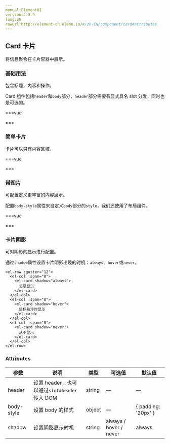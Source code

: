 ```yaml
---
manual:ElementUI
version:2.3.9
lang:zh
rawUrl:http://element-cn.eleme.io/#/zh-CN/component/card#attributes
---
```



## Card 卡片<a name="card-qia-pian"></a>


将信息聚合在卡片容器中展示。


### 基础用法<a name="ji-chu-yong-fa"></a>


包含标题，内容和操作。



Card 组件包括`header`和`body`部分，`header`部分需要有显式具名 slot 分发，同时也是可选的。


===vue
<template>
<el-card class="box-card">
  <div slot="header" class="clearfix">
    <span>卡片名称</span>
    <el-button style="float: right; padding: 3px 0" type="text">操作按钮</el-button>
  </div>
  <div v-for="o in 4" :key="o" class="text item">
    {{'列表内容 ' + o }}
  </div>
</el-card>
</template>




<style>
  .text {
    font-size: 14px;
  }

  .item {
    margin-bottom: 18px;
  }

  .clearfix:before,
  .clearfix:after {
    display: table;
    content: "";
  }
  .clearfix:after {
    clear: both
  }

  .box-card {
    width: 480px;
  }
</style>
===




### 简单卡片<a name="jian-dan-qia-pian"></a>


卡片可以只有内容区域。

===vue
<template>
<el-card class="box-card">
  <div v-for="o in 4" :key="o" class="text item">
    {{'列表内容 ' + o }}
  </div>
</el-card>
</template>




<style>
  .text {
    font-size: 14px;
  }

  .item {
    padding: 18px 0;
  }

  .box-card {
    width: 480px;
  }
</style>
===




### 带图片<a name="dai-tu-pian"></a>


可配置定义更丰富的内容展示。



配置`body-style`属性来自定义`body`部分的`style`，我们还使用了布局组件。


===vue
<template>
<el-row>
  <el-col :span="8" v-for="(o, index) in 2" :key="o" :offset="index > 0 ? 2 : 0">
    <el-card :body-style="{ padding: '0px' }">
      <img src="~examples/assets/images/hamburger.png" class="image">
      <div style="padding: 14px;">
        <span>好吃的汉堡</span>
        <div class="bottom clearfix">
          <time class="time">{{ currentDate }}</time>
          <el-button type="text" class="button">操作按钮</el-button>
        </div>
      </div>
    </el-card>
  </el-col>
</el-row>
</template>


<script>
export default {
  data() {
    return {
      currentDate: new Date()
    };
  }
}
</script>

<style>
  .time {
    font-size: 13px;
    color: #999;
  }
  
  .bottom {
    margin-top: 13px;
    line-height: 12px;
  }

  .button {
    padding: 0;
    float: right;
  }

  .image {
    width: 100%;
    display: block;
  }

  .clearfix:before,
  .clearfix:after {
      display: table;
      content: "";
  }
  
  .clearfix:after {
      clear: both
  }
</style>
===




### 卡片阴影<a name="qia-pian-yin-ying"></a>


可对阴影的显示进行配置。



通过`shadow`属性设置卡片阴影出现的时机：`always`、`hover`或`never`。



```
<el-row :gutter="12">
  <el-col :span="8">
    <el-card shadow="always">
      总是显示
    </el-card>
  </el-col>
  <el-col :span="8">
    <el-card shadow="hover">
      鼠标悬浮时显示
    </el-card>
  </el-col>
  <el-col :span="8">
    <el-card shadow="never">
      从不显示
    </el-card>
  </el-col>
</el-row>

```




### Attributes<a name="attributes"></a>
参数 | 说明 | 类型 | 可选值 | 默认值 
 ---  |  ---  |  ---  |  ---  |  ---  | 
header | 设置 header，也可以通过`slot#header`传入 DOM | string | — | — 
body-style | 设置 body 的样式 | object | — | { padding: &#39;20px&#39; } 
shadow | 设置阴影显示时机 | string | always / hover / never | always 

